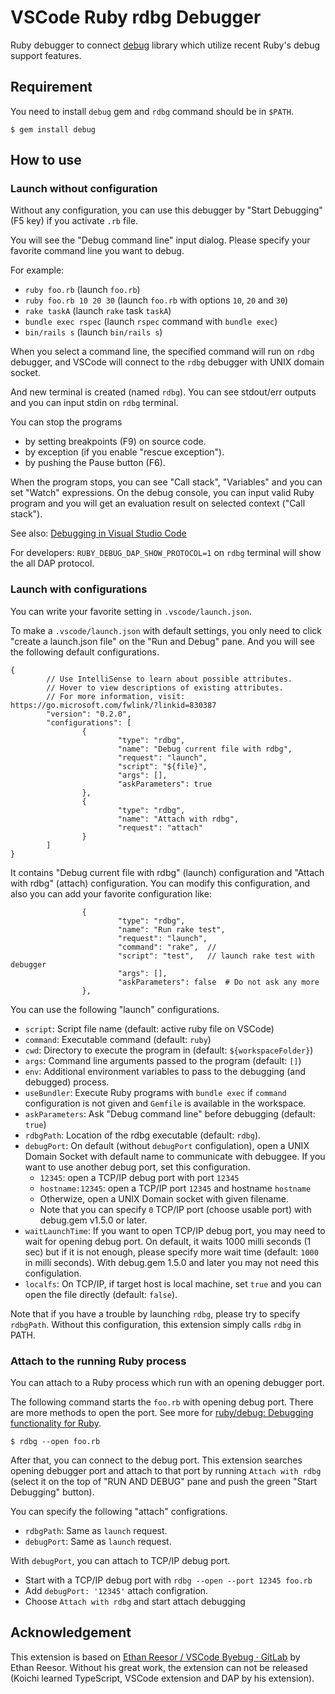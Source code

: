 # VSCode Ruby rdbg Debugger

Ruby debugger to connect [debug](https://github.com/ruby/debug) library which utilize recent Ruby's debug support features.

## Requirement

You need to install `debug` gem and `rdbg` command should be in `$PATH`.

```shell
$ gem install debug
```

## How to use

### Launch without configuration

Without any configuration, you can use this debugger by "Start Debugging" (F5 key) if you activate `.rb` file.

You will see the "Debug command line" input dialog.
Please specify your favorite command line you want to debug.

For example:
* `ruby foo.rb` (launch `foo.rb`)
* `ruby foo.rb 10 20 30` (launch `foo.rb` with options `10`, `20` and `30`)
* `rake taskA` (launch `rake` task `taskA`)
* `bundle exec rspec` (launch `rspec` command with `bundle exec`)
* `bin/rails s` (launch `bin/rails s`)

When you select a command line, the specified command will run on `rdbg` debugger, and VSCode will connect to the `rdbg` debugger with UNIX domain socket.

And new terminal is created (named `rdbg`).
You can see stdout/err outputs and you can input stdin on `rdbg` terminal.

You can stop the programs

* by setting breakpoints (F9) on source code.
* by exception (if you enable "rescue exception").
* by pushing the Pause button (F6).

When the program stops, you can see "Call stack", "Variables" and you can set "Watch" expressions.
On the debug console, you can input valid Ruby program and you will get an evaluation result on selected context ("Call stack").

See also: [Debugging in Visual Studio Code](https://code.visualstudio.com/docs/editor/debugging) 

For developers: `RUBY_DEBUG_DAP_SHOW_PROTOCOL=1` on `rdbg` terminal will show the all DAP protocol.

### Launch with configurations

You can write your favorite setting in `.vscode/launch.json`.

To make a `.vscode/launch.json` with default settings, you only need to click "create a launch.json file" on the "Run and Debug" pane. And you will see the following default configurations.

```jsonc
{
        // Use IntelliSense to learn about possible attributes.
        // Hover to view descriptions of existing attributes.
        // For more information, visit: https://go.microsoft.com/fwlink/?linkid=830387
        "version": "0.2.0",
        "configurations": [
                {
                        "type": "rdbg",
                        "name": "Debug current file with rdbg",
                        "request": "launch",
                        "script": "${file}",
                        "args": [],
                        "askParameters": true
                },
                {
                        "type": "rdbg",
                        "name": "Attach with rdbg",
                        "request": "attach"
                }
        ]
}
```

It contains "Debug current file with rdbg" (launch) configuration and "Attach with rdbg" (attach) configuration.
You can modify this configuration, and also you can add your favorite configuration like:

```jsonc
                {
                        "type": "rdbg",
                        "name": "Run rake test",
                        "request": "launch",
                        "command": "rake",  // 
                        "script": "test",   // launch rake test with debugger
                        "args": [],
                        "askParameters": false  # Do not ask any more
                },
```

You can use the following "launch" configurations.

* `script`: Script file name (default: active ruby file on VSCode)
* `command`: Executable command (default: `ruby`)
* `cwd`: Directory to execute the program in (default: `${workspaceFolder}`)
* `args`: Command line arguments passed to the program (default: `[]`)
* `env`: Additional environment variables to pass to the debugging (and debugged) process.
* `useBundler`: Execute Ruby programs with `bundle exec` if `command` configuration is not given and `Gemfile` is available in the workspace.
* `askParameters`: Ask "Debug command line" before debugging (default: `true`)
* `rdbgPath`: Location of the rdbg executable (default: `rdbg`).
* `debugPort`: On default (without `debugPort` configulation), open a UNIX Domain Socket with default name to communicate with debuggee. If you want to use another debug port, set this configuration.
  * `12345`: open a TCP/IP debug port with port `12345`
  * `hostname:12345`: open a TCP/IP port `12345` and hostname `hostname`
  * Otherwize, open a UNIX Domain socket with given filename.
  * Note that you can specify `0` TCP/IP port (choose usable port) with debug.gem v1.5.0 or later.
* `waitLaunchTime`: If you want to open TCP/IP debug port, you may need to wait for opening debug port. On default, it waits 1000 milli seconds (1 sec) but if it is not enough, please specify more wait time (default: `1000` in milli seconds). With debug.gem 1.5.0 and later you may not need this configulation.
* `localfs`: On TCP/IP, if target host is local machine, set `true` and you can open the file directly (default: `false`).

Note that if you have a trouble by launching `rdbg`, please try to specify `rdbgPath`. Without this configuration, this extension simply calls `rdbg` in PATH.

### Attach to the running Ruby process

You can attach to a Ruby process which run with an opening debugger port.

The following command starts the `foo.rb` with opening debug port. There are more methods to open the port. See more for [ruby/debug: Debugging functionality for Ruby](https://github.com/ruby/debug).

```shell
$ rdbg --open foo.rb
```

After that, you can connect to the debug port. This extension searches opening debugger port and attach to that port by running `Attach with rdbg` (select it on the top of "RUN AND DEBUG" pane and push the green "Start Debugging" button).

You can specify the following "attach" configrations.

* `rdbgPath`: Same as `launch` request.
* `debugPort`: Same as `launch` request.

With `debugPort`, you can attach to TCP/IP debug port.

* Start with a TCP/IP debug port with `rdbg --open --port 12345 foo.rb`
* Add `debugPort: '12345'` attach configration.
* Choose `Attach with rdbg` and start attach debugging

## Acknowledgement

This extension is based on [Ethan Reesor / VSCode Byebug · GitLab](https://gitlab.com/firelizzard/vscode-byebug/-/tree/master/) by Ethan Reesor. Without his great work, the extension can not be released (Koichi learned TypeScript, VSCode extension and DAP by his extension).
